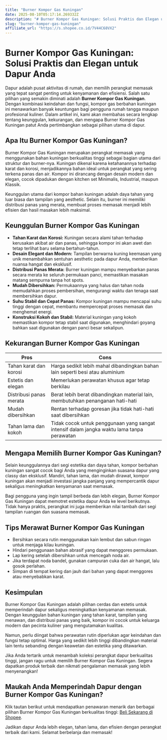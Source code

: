 ```yaml
---
title: "Burner Kompor Gas Kuningan"
date: 2025-08-10T05:17:14.269332Z
description: "# Burner Kompor Gas Kuningan: Solusi Praktis dan Elegan untuk Dapur Anda..."
slug: "burner-kompor-gas-kuningan"
affiliate_url: "https://s.shopee.co.id/7V44C68VX2"
---
```

# Burner Kompor Gas Kuningan: Solusi Praktis dan Elegan untuk Dapur Anda

Dapur adalah pusat aktivitas di rumah, dan memilih perangkat memasak yang tepat sangat penting untuk kenyamanan dan efisiensi. Salah satu pilihan yang semakin diminati adalah **Burner Kompor Gas Kuningan**. Dengan kombinasi keindahan dan fungsi, kompor gas berbahan kuningan ini menawarkan banyak keuntungan bagi pengguna rumah tangga maupun profesional kuliner. Dalam artikel ini, kami akan membahas secara lengkap tentang keunggulan, kekurangan, dan mengapa Burner Kompor Gas Kuningan patut Anda pertimbangkan sebagai pilihan utama di dapur.

## Apa Itu Burner Kompor Gas Kuningan?

Burner Kompor Gas Kuningan merupakan perangkat memasak yang menggunakan bahan kuningan berkualitas tinggi sebagai bagian utama dari struktur dan burner-nya. Kuningan dikenal karena ketahanannya terhadap karat dan korosi, menjadikannya bahan ideal untuk perangkat yang sering terkena panas dan air. Kompor ini dirancang dengan desain modern dan elegan, cocok dipadukan dengan kitchen set Minimalis, Industrial, maupun Klassik.

Keunggulan utama dari kompor bahan kuningan adalah daya tahan yang luar biasa dan tampilan yang aesthetic. Selain itu, burner ini memiliki distribusi panas yang merata, membuat proses memasak menjadi lebih efisien dan hasil masakan lebih maksimal.

## Keunggulan Burner Kompor Gas Kuningan

- **Tahan Karat dan Korosi:** Kuningan secara alami tahan terhadap kerusakan akibat air dan panas, sehingga kompor ini akan awet dan tetap terlihat baru selama bertahun-tahun.
- **Desain Elegant dan Modern:** Tampilan berwarna kuning keemasan yang unik menambahkan sentuhan aesthetic pada dapur Anda, memberikan nuansa hangat dan eksklusif.
- **Distribusi Panas Merata:** Burner kuningan mampu menyebarkan panas secara merata ke seluruh permukaan panci, memastikan masakan matang sempurna tanpa hot spots.
- **Mudah Dibersihkan:** Permukaannya yang halus dan tahan noda memudahkan proses pembersihan, mengurangi waktu dan tenaga saat membersihkan dapur.
- **Suhu Stabil dan Cepat Panas:** Kompor kuningan mampu mencapai suhu tinggi dengan cepat, membantu mempercepat proses memasak dan menghemat energi.
- **Konstruksi Kokoh dan Stabil:** Material kuningan yang kokoh memastikan kompor tetap stabil saat digunakan, menghindari goyang bahkan saat digunakan dengan panci besar sekalipun.

## Kekurangan Burner Kompor Gas Kuningan

| Pros | Cons |
|--------|--------|
| Tahan karat dan korosi | Harga sedikit lebih mahal dibandingkan bahan lain seperti besi atau aluminium |
| Estetis dan elegan | Memerlukan perawatan khusus agar tetap berkilau |
| Distribusi panas merata | Berat lebih berat dibandingkan material lain, membutuhkan penanganan hati-hati |
| Mudah dibersihkan | Rentan terhadap goresan jika tidak hati-hati saat dibersihkan |
| Tahan lama dan kokoh | Tidak cocok untuk penggunaan yang sangat intensif dalam jangka waktu lama tanpa perawatan |

## Mengapa Memilih Burner Kompor Gas Kuningan?

Selain keunggulannya dari segi estetika dan daya tahan, kompor berbahan kuningan sangat cocok bagi Anda yang menginginkan suasana dapur yang classy dan eksklusif. Mandiri, tahan lama, dan mudah dirawat, kompor kuningan akan menjadi investasi jangka panjang yang mempercantik dapur sekaligus meningkatkan kenyamanan saat memasak.

Bagi pengguna yang ingin tampil berbeda dan lebih elegan, Burner Kompor Gas Kuningan dapat memotret estetika dapur Anda ke level berikutnya. Tidak hanya praktis, perangkat ini juga memberikan nilai tambah dari segi tampilan ruangan dan suasana memasak.

## Tips Merawat Burner Kompor Gas Kuningan

- Bersihkan secara rutin menggunakan kain lembut dan sabun ringan untuk menjaga kilau kuningan.
- Hindari penggunaan bahan abrasif yang dapat menggores permukaan.
- Lap kering setelah dibersihkan untuk mencegah noda air.
- Jika terdapat noda bandel, gunakan campuran cuka dan air hangat, lalu gosok perlahan.
- Simpan di tempat kering dan jauh dari bahan yang dapat menggores atau menyebabkan karat.

## Kesimpulan

Burner Kompor Gas Kuningan adalah pilihan cerdas dan estetis untuk memperindah dapur sekaligus meningkatkan kenyamanan memasak. Dengan keunggulan bahan kuningan yang tahan karat, tampilan yang menawan, dan distribusi panas yang baik, kompor ini cocok untuk keluarga modern dan pecinta kuliner yang mengutamakan kualitas.

Namun, perlu diingat bahwa perawatan rutin diperlukan agar keindahan dan fungsi tetap optimal. Harga yang sedikit lebih tinggi dibandingkan material lain tentu sebanding dengan keawetan dan estetika yang ditawarkan.

Jika Anda tertarik untuk menambah koleksi perangkat dapur berkualitas tinggi, jangan ragu untuk memilih Burner Kompor Gas Kuningan. Segera dapatkan produk terbaik dan nikmati pengalaman memasak yang lebih menyenangkan!

## Maukah Anda Memperindah Dapur dengan Burner Kompor Gas Kuningan?

Klik tautan berikut untuk mendapatkan penawaran menarik dan berbagai pilihan Burner Kompor Gas Kuningan berkualitas tinggi: [Beli Sekarang di Shopee](https://s.shopee.co.id/7V44C68VX2).

Jadikan dapur Anda lebih elegan, tahan lama, dan efisien dengan perangkat terbaik dari kami. Selamat berbelanja dan memasak!